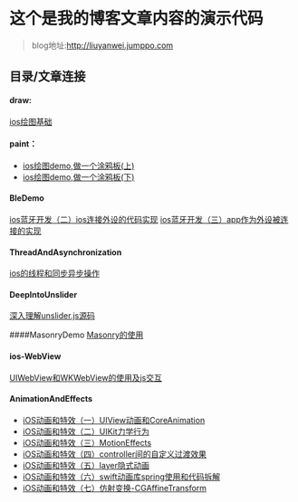

#  这个是我的博客文章内容的演示代码
> blog地址:http://liuyanwei.jumppo.com

## 目录/文章连接

#### draw:
[ios绘图基础](http://liuyanwei.jumppo.com/2015/07/25/ios-draw-base.html)

#### paint：
-	[ios绘图demo,做一个涂鸦板(上)](http://liuyanwei.jumppo.com/2015/07/26/ios-draw-Graffiti.html)
-	[ios绘图demo,做一个涂鸦板(下)](http://liuyanwei.jumppo.com/2015/09/02/ios-draw-Graffiti-2.html)

#### BleDemo
[ios蓝牙开发（二）ios连接外设的代码实现](http://liuyanwei.jumppo.com/2015/08/14/ios-BLE-2.ht>ml) 
[ios蓝牙开发（三）app作为外设被连接的实现](http://liuyanwei.jumppo.com/2015/08/14/ios-BLE-2.ht>ml) 

#### ThreadAndAsynchronization
[ios的线程和同步异步操作](http://liuyanwei.jumppo.com/2015/08/19/ios-ThreadAndAsynchronization.html) 


#### DeepIntoUnslider
[深入理解unslider.js源码](http://liuyanwei.jumppo.com/2015/08/29/go-deep-into-unsilder.js.html)

####MasonryDemo
[Masonry的使用](http://liuyanwei.jumppo.com/2015/06/14/ios-library-masonry.html)

#### ios-WebView
[UIWebView和WKWebView的使用及js交互](http://liuyanwei.jumppo.com/2015/10/17/ios-webView.html) 

#### AnimationAndEffects
-	[iOS动画和特效（一）UIView动画和CoreAnimation](http://liuyanwei.jumppo.com/2015/10/30/iOS-Animation-UIViewAndCoreAnimation.html) 
-	[iOS动画和特效（二）UIKit力学行为](http://liuyanwei.jumppo.com/2015/10/30/iOS-UIKit-Dynamics.html) 
-	[iOS动画和特效（三）MotionEffects](http://liuyanwei.jumppo.com/2015/11/01/iOS-MotionEffects.html) 
-	[iOS动画和特效（四）controller间的自定义过渡效果](http://liuyanwei.jumppo.com/2015/11/06/iOS-controller-transitioning.html)
-	[iOS动画和特效（五）layer隐式动画](http://liuyanwei.jumppo.com/2015/11/16/iOS-Implicit-Animation.html) 
-	[iOS动画和特效（六）swift动画库spring使用和代码拆解](http://liuyanwei.jumppo.com/2015/11/22/iOS-library-spring.html) 
-	[iOS动画和特效（七）仿射变换-CGAffineTransform](http://liuyanwei.jumppo.com/2015/11/24/iOS-affine-transfermation-animation.html)


